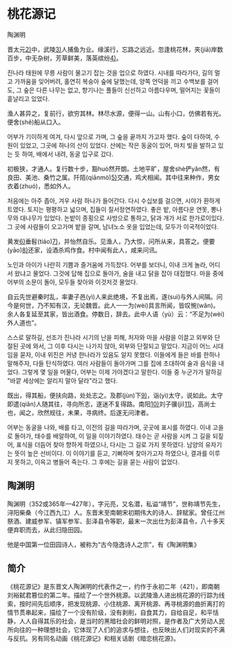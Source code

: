 # 桃花源记

陶渊明

  晋太元[2)](#FOOTNOTE2)中，武陵[3)](#FOOTNOTE3)人捕鱼为业。缘溪行，忘路之远近。忽逢桃花林，夹(jiā)岸数百步，中无杂树，芳草鲜美，落英缤纷[4)](#FOOTNOTE4)。

진나라 태원에 무릉 사람이 물고기 잡는 것을 업으로 하였다. 시내를 따라가다, 길의 멀고 가까움을 잊어버려, 홀연히 복숭아 숲에 달했는데, 양쪽 언덕을 끼고 수백보를 걸어도, 그 숲은 다른 나무는 없고, 향기나는 풀들이 신선하고 아름다우며, 떨어지는 꽃들이 흩날리고 있었다.

渔人甚异之，复前行，欲穷其林。林尽水源，便得一山。山有小口，仿佛若有光。便舍(shě)船从口入。

어부가 기이하게 여겨, 다시 앞으로 가며, 그 숲을 끝까지 가고자 했다. 숲이 다하여, 수원이 있었고, 그곳에 하나의 산이 있었다. 산에는 작은 동굴이 있어, 마치 빛을 발하고 있는 듯 하여, 배에서 내려, 동굴 입구로 갔다.

  初极狭，才通人。复行数十步，豁huò然开朗。土地平旷，屋舍shè俨yǎn然，有良田、美池、桑竹之属。阡陌(qiānmò)[5)](#FOOTNOTE5)交通，鸡犬相闻。其中往来种作，男女衣着(zhuó)，悉如外人。

처음에는 아주 좁아, 겨우 사람 하나가 들어간다. 다시 수십보를 걸으면, 시야가 환하게 트였다. 토지는 평평하고 넓으며, 집들이 질서정연하였다. 좋은 밭, 아름다운 연못, 뽕나무와 대나무가 있었다. 논밭이 종횡으로 사방으로 통하고, 닭과 개가 서로 한가로이있다. 그 곳에 사람들이 오고가며 밭을 갈며, 남녀노소 옷을 입었는데, 모두가 이국적이었다.

黄发[6)](#FOOTNOTE6)垂髫(tiáo)[7)](#FOOTNOTE7)，并怡然自乐。见渔人，乃大惊，问所从来，具答之。便要(yāo)[8)](#FOOTNOTE8)还家，设酒杀鸡作食。村中闻有此人，咸来问讯。

노인과 아이가 나란히 기쁨과 즐거움에 가득찼다. 어부를 보더니, 이내 크게 놀라, 어디서 왔냐고 물었다. 그것에 답해 집으로 돌아가, 술을 내고 닭을 잡아 대접했다. 마을 중에 어부의 소문이 돌아, 모두들 찾아와 이것저것 물었다.

自云先世避秦时乱，率妻子邑(yì)人来此绝境，不复出焉，遂(suì)与外人间隔。问今是何世，乃不知有汉，无论魏晋。此人一一为(wèi)具言所闻，皆叹惋(wǎn)。余人各复延至其家，皆出酒食。停数日，辞去。此中人语（yù）云：“不足为(wèi)外人道也”。

스스로 말하길, 선조가 진나라 시기의 난을 피해, 처자와 마을 사람을 이끌고 외부와 단절된 곳에 와서, 그 이후 다시는 나가지 않아, 외부와 단절되고 말았다. 지금이 어느 시대임을 묻자, 이내 위진은 커녕 한나라가 있음도 알지 못했다. 이들에게 들은 바를 한하나 말해주자, 다들 탄식하였다. 여러 사람들이 돌아가며 그를 집에 초대하여 술과 음식을 내었다. 그렇게 몇 일을 머물다, 어부는 이제 가야겠다고 말한다. 이들 중 누군가가 말하길 "바깥 세상에는 알리지 말아 달라"라고 했다.

  既出，得其船，便扶向路，处处志之。及郡(jùn)下[9)](#FOOTNOTE9)，诣(yì)太守，说如此。太守即遣(qiǎn)人随其往，寻向所志，遂迷不复得路。南阳[10)](#FOOTNOTE10)刘子骥(jì)[11)](#FOOTNOTE11)，高尚士也，闻之，欣然规往，未果，寻病终。后遂无问津者。

어부는 동굴을 나와, 배를 타고, 이전의 길을 따라가며, 곳곳에 표시를 하였다. 이내 고을로 돌아가, 태수를 배알하여, 이 일을 이야기하였다. 태수는 곧 사람을 시켜 그 길을 되짚어, 표식을 더듬어 찾아 향하게 하였으나, 다시는 그 길로 가지 못하였다. 남양의 유자기는 뜻이 높은 선비이다. 이 이야기를 듣고, 기뻐하며 찾아가고자 하였으나, 결과를 이루지 못하고, 이윽고 병들어 죽는다. 그 후에는 길을 묻는 사람이 없었다.

## 陶渊明

陶渊明（352或365年—427年），字元亮，又名潜，私谥“靖节”，世称靖节先生，浔阳柴桑（今江西九江）人。东晋末至南朝宋初期伟大的诗人、辞赋家。曾任江州祭酒、建威参军、镇军参军、彭泽县令等职，最末一次出仕为彭泽县令，八十多天便弃职而去，从此归隐田园。

他是中国第一位田园诗人，被称为“古今隐逸诗人之宗”，有《陶渊明集》

## 简介

《桃花源记》是东晋文人陶渊明的代表作之一，约作于永初二年（421），即南朝刘裕弑君篡位的第二年。描绘了一个世外桃源。以武陵渔人进出桃花源的行踪为线索，按时间先后顺序，把发现桃源、小住桃源、离开桃源、再寻桃源的曲折离打的情节贯串起来，描绘了一个没有阶级，没有剥削，自食其力，自给自足，和平恬静，人人自得其乐的社会，是当时的黑暗社会的鲜明对照，是作者及广大劳动人民所向往的一种理想社会，它体现了人们的追求与想往，也反映出人们对现实的不满与反抗。另有同名动画《桃花源记》和相关话剧《暗恋桃花源》。